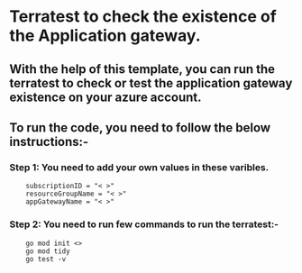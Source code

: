 # Terratest to check the existence of the Application gateway.

## With the help of this template, you can run the terratest to check or test the application gateway existence on your azure account.

## To run the code, you need to follow the below instructions:-

### Step 1: You need to add your own values in these varibles.

        subscriptionID = "< >"
        resourceGroupName = "< >"
        appGatewayName = "< >"

### Step 2: You need to run few commands to run the terratest:-

        go mod init <>
        go mod tidy
        go test -v